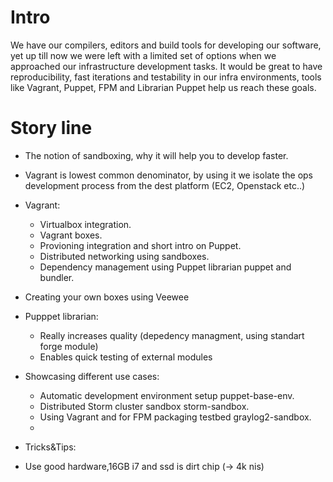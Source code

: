 Intro
=======================

We have our compilers, editors and build tools for developing our software, yet up till now we were left with a limited set of options when we approached our infrastructure development tasks. 
It would be great to have reproducibility, fast iterations and testability in our infra environments, tools like Vagrant, 
Puppet, FPM and Librarian Puppet help us reach these goals.


Story line
==========

 * The notion of sandboxing, why it will help you to develop faster.
 * Vagrant is lowest common denominator, by using it we isolate the ops development process from the dest platform (EC2, Openstack etc..)
 * Vagrant:
   * Virtualbox integration.
   * Vagrant boxes.
   * Provioning integration and short intro on Puppet.
   * Distributed networking using sandboxes.
   * Dependency management using Puppet librarian puppet and bundler.
 * Creating your own boxes using Veewee
 * Pupppet librarian:
   * Really increases quality (depedency managment, using standart forge module)
   * Enables quick testing of external modules
 * Showcasing different use cases:
     * Automatic development environment setup puppet-base-env.
     * Distributed Storm cluster sandbox storm-sandbox.
     * Using Vagrant and for FPM packaging testbed graylog2-sandbox.
     *

 * Tricks&Tips:   
  * Use good hardware,16GB i7 and ssd is dirt chip (-> 4k nis)
